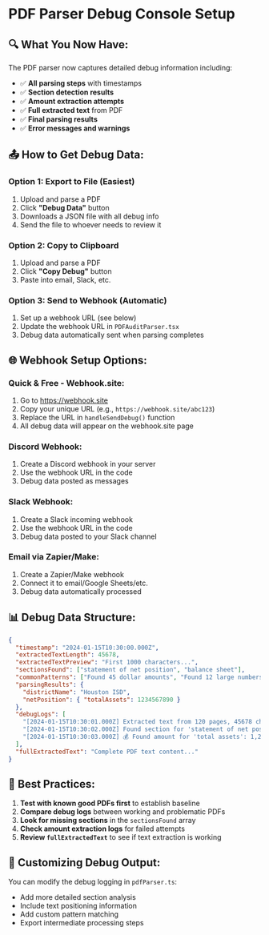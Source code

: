 # PDF Parser Debug Console Setup

## 🔍 **What You Now Have:**

The PDF parser now captures detailed debug information including:
- ✅ **All parsing steps** with timestamps
- ✅ **Section detection results** 
- ✅ **Amount extraction attempts**
- ✅ **Full extracted text** from PDF
- ✅ **Final parsing results**
- ✅ **Error messages and warnings**

## 📤 **How to Get Debug Data:**

### **Option 1: Export to File (Easiest)**
1. Upload and parse a PDF
2. Click **"Debug Data"** button
3. Downloads a JSON file with all debug info
4. Send the file to whoever needs to review it

### **Option 2: Copy to Clipboard**
1. Upload and parse a PDF  
2. Click **"Copy Debug"** button
3. Paste into email, Slack, etc.

### **Option 3: Send to Webhook (Automatic)**
1. Set up a webhook URL (see below)
2. Update the webhook URL in `PDFAuditParser.tsx`
3. Debug data automatically sent when parsing completes

## 🌐 **Webhook Setup Options:**

### **Quick & Free - Webhook.site:**
1. Go to https://webhook.site
2. Copy your unique URL (e.g., `https://webhook.site/abc123`)
3. Replace the URL in `handleSendDebug()` function
4. All debug data will appear on the webhook.site page

### **Discord Webhook:**
1. Create a Discord webhook in your server
2. Use the webhook URL in the code
3. Debug data posted as messages

### **Slack Webhook:**
1. Create a Slack incoming webhook
2. Use the webhook URL in the code
3. Debug data posted to your Slack channel

### **Email via Zapier/Make:**
1. Create a Zapier/Make webhook
2. Connect it to email/Google Sheets/etc.
3. Debug data automatically processed

## 📊 **Debug Data Structure:**

```json
{
  "timestamp": "2024-01-15T10:30:00.000Z",
  "extractedTextLength": 45678,
  "extractedTextPreview": "First 1000 characters...",
  "sectionsFound": ["statement of net position", "balance sheet"],
  "commonPatterns": ["Found 45 dollar amounts", "Found 12 large numbers"],
  "parsingResults": {
    "districtName": "Houston ISD",
    "netPosition": { "totalAssets": 1234567890 }
  },
  "debugLogs": [
    "[2024-01-15T10:30:01.000Z] Extracted text from 120 pages, 45678 characters",
    "[2024-01-15T10:30:02.000Z] Found section for 'statement of net position': 2341 characters",
    "[2024-01-15T10:30:03.000Z] 💰 Found amount for 'total assets': 1,234,567,890"
  ],
  "fullExtractedText": "Complete PDF text content..."
}
```

## 🎯 **Best Practices:**

1. **Test with known good PDFs first** to establish baseline
2. **Compare debug logs** between working and problematic PDFs
3. **Look for missing sections** in the `sectionsFound` array
4. **Check amount extraction logs** for failed attempts
5. **Review `fullExtractedText`** to see if text extraction is working

## 🔧 **Customizing Debug Output:**

You can modify the debug logging in `pdfParser.ts`:
- Add more detailed section analysis
- Include text positioning information  
- Add custom pattern matching
- Export intermediate processing steps
